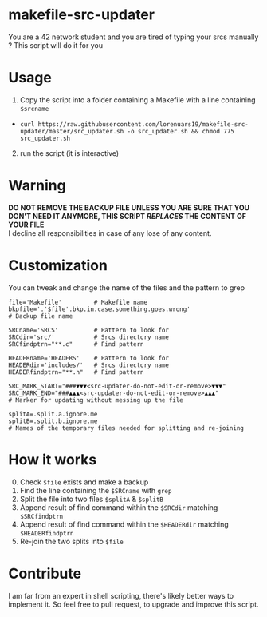 # makefile-src-updater
You are a 42 network student and you are tired of typing your srcs manually ? This script will do it for you
# Usage
1. Copy the script into a folder containing a Makefile with a line containing `$srcname`
 - `curl https://raw.githubusercontent.com/lorenuars19/makefile-src-updater/master/src_updater.sh -o src_updater.sh && chmod 775 src_updater.sh`
2. run the script (it is interactive)
# Warning
**DO NOT REMOVE THE BACKUP FILE UNLESS YOU ARE SURE THAT YOU DON'T NEED IT ANYMORE, THIS SCRIPT *REPLACES* THE CONTENT OF YOUR FILE**<br>
I decline all responsibilities in case of any lose of any content.
# Customization
You can tweak and change the name of the files and the pattern to grep
```
file='Makefile'         # Makefile name
bkpfile='.'$file'.bkp.in.case.something.goes.wrong'
# Backup file name

SRCname='SRCS'          # Pattern to look for
SRCdir='src/'           # Srcs directory name
SRCfindptrn="**.c"      # Find pattern

HEADERname='HEADERS'    # Pattern to look for
HEADERdir='includes/'   # Srcs directory name
HEADERfindptrn="**.h"   # Find pattern

SRC_MARK_START="###▼▼▼<src-updater-do-not-edit-or-remove>▼▼▼"
SRC_MARK_END="###▲▲▲<src-updater-do-not-edit-or-remove>▲▲▲"
# Marker for updating without messing up the file

splitA=.split.a.ignore.me
splitB=.split.b.ignore.me
# Names of the temporary files needed for splitting and re-joining
```
# How it works
0. Check `$file` exists and make a backup
1. Find the line containing the `$SRCname` with `grep`
2. Split the file into two files `$splitA` & `$splitB`
3. Append result of find command within the `$SRCdir` matching `$SRCfindptrn`
4. Append result of find command within the `$HEADERdir` matching `$HEADERfindptrn`
5. Re-join the two splits into `$file`

# Contribute
I am far from an expert in shell scripting, there's likely better ways to implement it.
So feel free to pull request, to upgrade and improve this script.
